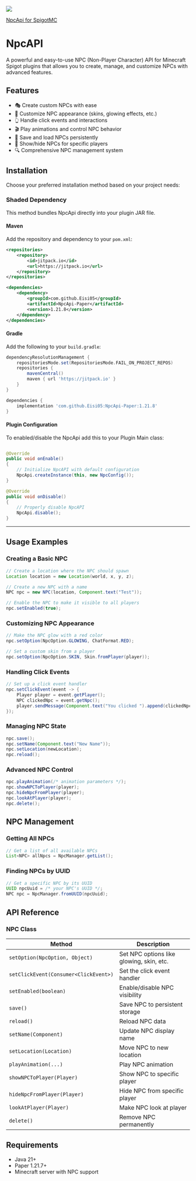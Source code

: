 [![](https://jitpack.io/v/Eisi05/NpcApi-Paper.svg)](https://jitpack.io/#Eisi05/NpcApi-Paper)

[NpcApi for SpigotMC](https://github.com/Eisi05/NpcApi-Spigot)

# NpcAPI

A powerful and easy-to-use NPC (Non-Player Character) API for Minecraft Spigot plugins that allows you to create, manage, and customize NPCs with
advanced features.

## Features

- 🎭 Create custom NPCs with ease
- 🎨 Customize NPC appearance (skins, glowing effects, etc.)
- 👆 Handle click events and interactions
- 🎬 Play animations and control NPC behavior
- 💾 Save and load NPCs persistently
- 👥 Show/hide NPCs for specific players
- 🔍 Comprehensive NPC management system

## Installation
Choose your preferred installation method based on your project needs:

### Shaded Dependency

This method bundles NpcApi directly into your plugin JAR file.

#### Maven
Add the repository and dependency to your `pom.xml`:
```xml
<repositories>
    <repository>
        <id>jitpack.io</id>
        <url>https://jitpack.io</url>
    </repository>
</repositories>

<dependencies>
   	<dependency>
	    <groupId>com.github.Eisi05</groupId>
	    <artifactId>NpcApi-Paper</artifactId>
	    <version>1.21.8</version>
	</dependency>
</dependencies>
```

#### Gradle
Add the following to your `build.gradle`:
```gradle
dependencyResolutionManagement {
    repositoriesMode.set(RepositoriesMode.FAIL_ON_PROJECT_REPOS)
    repositories {
        mavenCentral()
        maven { url 'https://jitpack.io' }
    }
}

dependencies {
    implementation 'com.github.Eisi05:NpcApi-Paper:1.21.8'
}
```

#### Plugin Configuration
To enabled/disable the NpcApi add this to your Plugin Main class:
```java

@Override
public void onEnable()
{
    // Initialize NpcAPI with default configuration
    NpcApi.createInstance(this, new NpcConfig());
}

@Override
public void onDisable()
{
    // Properly disable NpcAPI
    NpcApi.disable();
}
```
---

## Usage Examples

### Creating a Basic NPC

```java
// Create a location where the NPC should spawn
Location location = new Location(world, x, y, z);

// Create a new NPC with a name
NPC npc = new NPC(location, Component.text("Test"));

// Enable the NPC to make it visible to all players
npc.setEnabled(true);
```

### Customizing NPC Appearance

```java
// Make the NPC glow with a red color
npc.setOption(NpcOption.GLOWING, ChatFormat.RED);

// Set a custom skin from a player
npc.setOption(NpcOption.SKIN, Skin.fromPlayer(player));
```

### Handling Click Events

```java
// Set up a click event handler
npc.setClickEvent(event -> {
    Player player = event.getPlayer();
    NPC clickedNpc = event.getNpc();
    player.sendMessage(Component.text("You clicked ").append(clickedNpc.getName()));
});
```

### Managing NPC State

```java
npc.save();
npc.setName(Component.text("New Name"));
npc.setLocation(newLocation);
npc.reload();
```

### Advanced NPC Control

```java
npc.playAnimation(/* animation parameters */);
npc.showNPCToPlayer(player);
npc.hideNpcFromPlayer(player);
npc.lookAtPlayer(player);
npc.delete();
```

## NPC Management

### Getting All NPCs

```java
// Get a list of all available NPCs
List<NPC> allNpcs = NpcManager.getList();
```

### Finding NPCs by UUID

```java
// Get a specific NPC by its UUID
UUID npcUuid = /* your NPC's UUID */;
NPC npc = NpcManager.fromUUID(npcUuid);
```

## API Reference

### NPC Class

| Method                                | Description                              |
|---------------------------------------|------------------------------------------|
| `setOption(NpcOption, Object)`        | Set NPC options like glowing, skin, etc. |
| `setClickEvent(Consumer<ClickEvent>)` | Set the click event handler              |
| `setEnabled(boolean)`                 | Enable/disable NPC visibility            |
| `save()`                              | Save NPC to persistent storage           |
| `reload()`                            | Reload NPC data                          |
| `setName(Component)`                  | Update NPC display name                  |
| `setLocation(Location)`               | Move NPC to new location                 |
| `playAnimation(...)`                  | Play NPC animation                       |
| `showNPCToPlayer(Player)`             | Show NPC to specific player              |
| `hideNpcFromPlayer(Player)`           | Hide NPC from specific player            |
| `lookAtPlayer(Player)`                | Make NPC look at player                  |
| `delete()`                            | Remove NPC permanently                   |

## Requirements

- Java 21+
- Paper 1.21.7+
- Minecraft server with NPC support
